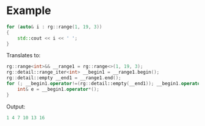 # Example
```c++
for (auto& i : rg::range(1, 19, 3))
{
    std::cout << i << ' ';
}
```
Translates to:
```c++
rg::range<int>&& __range1 = rg::range<>(1, 19, 3);
rg::detail::range_iter<int> __begin1 = __range1.begin();
rg::detail::empty __end1 = __range1.end();
for (; __begin1.operator!=(rg::detail::empty(__end1)); __begin1.operator++()) {
    int& e = __begin1.operator*();
}
```
Output:
```c++
1 4 7 10 13 16
```